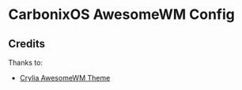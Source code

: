 # CarbonixOS AwesomeWM Config

## Credits
Thanks to:
 - [Crylia AwesomeWM Theme](https://github.com/Crylia/crylia-theme)
